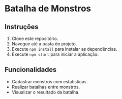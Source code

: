# Batalha de Monstros

## Instruções

1. Clone este repositório.
2. Navegue até a pasta do projeto.
3. Execute `npm install` para instalar as dependências.
4. Execute `npm start` para iniciar a aplicação.

## Funcionalidades

- Cadastrar monstros com estatísticas.
- Realizar batalhas entre monstros.
- Visualizar o resultado da batalha.